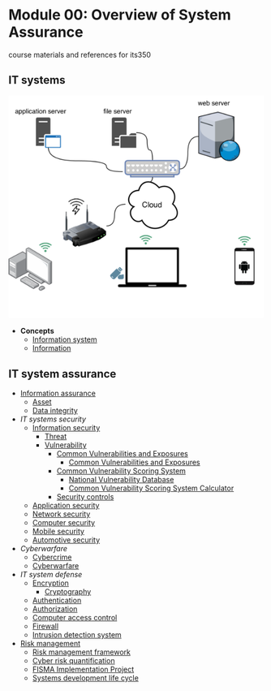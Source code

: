 # Module 00: Overview of System Assurance
course materials and references for its350

## IT systems
![IT Systems](./figs/its350overview.png)

* __Concepts__
  * [Information system](https://en.wikipedia.org/wiki/Information\_system)
  * [Information](https://en.wikipedia.org/wiki/Information)
## IT system assurance  
  * [Information assurance](https://en.wikipedia.org/wiki/Information\_assurance)
    * [Asset](https://en.wikipedia.org/wiki/Asset\_\(computer\_security\))
    * [Data integrity](https://en.wikipedia.org/wiki/Data\_integrity)
  * _IT systems security_  
    * [Information security](https://en.wikipedia.org/wiki/Information\_security)
      * [Threat](https://en.wikipedia.org/wiki/Threat\_\(computer\))
      * [Vulnerability](https://en.wikipedia.org/wiki/Vulnerability\_\(computing\))
        * [Common Vulnerabilities and Exposures](https://en.wikipedia.org/wiki/Common\_Vulnerabilities\_and\_Exposures)
          * [ Common Vulnerabilities and Exposures](https://cve.mitre.org/)
        * [Common Vulnerability Scoring System](https://en.wikipedia.org/wiki/Common\_Vulnerability\_Scoring\_System)
          * [National Vulnerability Database](https://nvd.nist.gov/vuln-metrics/cvss)
          * [Common Vulnerability Scoring System Calculator](https://nvd.nist.gov/vuln-metrics/cvss/v3-calculator)
        * [Security controls](https://en.wikipedia.org/wiki/Security\_controls)
    * [Application security](https://en.wikipedia.org/wiki/Application\_security)
    * [Network security](https://en.wikipedia.org/wiki/Network\_security)
    * [Computer security](https://en.wikipedia.org/wiki/Computer\_security)
    * [Mobile security](https://en.wikipedia.org/wiki/Mobile\_security)
    * [Automotive security](https://en.wikipedia.org/wiki/Automotive\_security)
  * _Cyberwarfare_
    * [Cybercrime](https://en.wikipedia.org/wiki/Cybercrime)
    * [Cyberwarfare](https://en.wikipedia.org/wiki/Cyberwarfare)
  * _IT system defense_
    * [Encryption](https://en.wikipedia.org/wiki/Encryption)
      * [Cryptography](https://en.wikipedia.org/wiki/Cryptography)
    * [Authentication](https://en.wikipedia.org/wiki/Authentication)
    * [Authorization](https://en.wikipedia.org/wiki/Authorization)
    * [Computer access control](https://en.wikipedia.org/wiki/Computer\_access\_control)
    * [Firewall](https://en.wikipedia.org/wiki/Firewall\_\(computing\))
    * [Intrusion detection system](https://en.wikipedia.org/wiki/Intrusion\_detection\_system)
  * [Risk management](https://en.wikipedia.org/wiki/Risk\_management)
    * [Risk management framework](https://en.wikipedia.org/wiki/Risk\_management\_framework)
    * [Cyber risk quantification](https://en.wikipedia.org/wiki/Cyber\_risk\_quantification)
    * [FISMA Implementation Project](https://csrc.nist.gov/projects/risk-management/rmf-overview)
    * [Systems development life cycle](https://en.wikipedia.org/wiki/Systems\_development\_life\_cycle)    